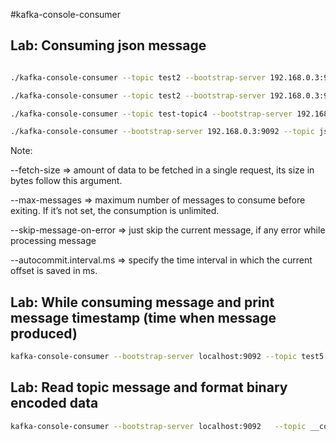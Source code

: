 #kafka-console-consumer

## Lab: Consuming json message

```sh

./kafka-console-consumer --topic test2 --bootstrap-server 192.168.0.3:9092 --from-beginning

./kafka-console-consumer --topic test2 --bootstrap-server 192.168.0.3:9092 --group g1 --from-beginning

./kafka-console-consumer --topic test-topic4 --bootstrap-server 192.168.0.3:9092 --property print.key=true --from-beginning --key-deserializer=org.apache.kafka.common.serialization.StringDeserializer

./kafka-console-consumer --bootstrap-server 192.168.0.3:9092 --topic jsontest --from-beginning --group g1 > backup-jsontest-15-Sep.txt

```

Note:

--fetch-size => amount of data to be fetched in a single request, its size in bytes follow this argument.

--max-messages => maximum number of messages to consume before exiting. If it’s not set, the consumption is unlimited.

--skip-message-on-error => just skip the current message, if any error while processing message

--autocommit.interval.ms => specify the time interval in which the current offset is saved in ms.

## Lab: While consuming message and print message timestamp (time when message produced)

```sh
kafka-console-consumer --bootstrap-server localhost:9092 --topic test5 --group g2 --from-beginning --property print.timestamp=true
```

## Lab: Read topic message and format binary encoded data 

```sh
kafka-console-consumer --bootstrap-server localhost:9092   --topic __consumer_offsets --formatter "kafka.coordinator.group.GroupMetadataManager\$OffsetsMessageFormatter"
```


